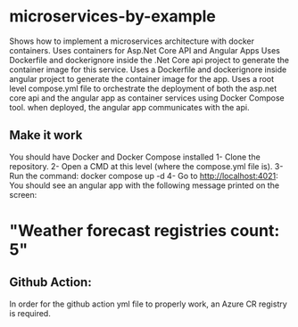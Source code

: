 # microservices-by-example

Shows how to implement a microservices architecture with docker containers.
Uses containers for Asp.Net Core API and Angular Apps
Uses Dockerfile and dockerignore inside the .Net Core api project to generate the container image for this service.
Uses a Dockerfile and dockerignore inside angular project to generate the container image for the app.
Uses a root level compose.yml file to orchestrate the deployment of both the asp.net core api and the angular app as container services using Docker Compose tool.
when deployed, the angular app communicates with the api.

## Make it work

You should have Docker and Docker Compose installed
1- Clone the repository.
2- Open a CMD at this level (where the compose.yml file is).
3- Run the command: docker compose up -d
4- Go to <http://localhost:4021>: You should see an angular app with the following message printed on the screen:

# "Weather forecast registries count: 5"

## Github Action:
In order for the github action yml file to properly work, an Azure CR registry is required.
